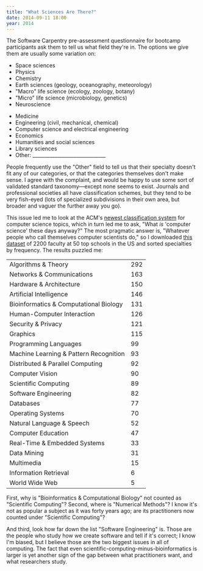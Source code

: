 ```yaml
---
title: "What Sciences Are There?"
date: 2014-09-11 18:00
year: 2014
---
```

<p>
  The Software Carpentry pre-assessment questionnaire for bootcamp participants
  ask them to tell us what field they're in.
  The options we give them are usually some variation on:
</p>
<div class="container">
  <div class="span4">
    <ul>
      <li>Space sciences</li>
      <li>Physics</li>
      <li>Chemistry</li>
      <li>Earth sciences (geology, oceanography, meteorology)</li>
      <li>"Macro" life science (ecology, zoology, botany)</li>
      <li>"Micro" life science (microbiology, genetics)</li>
      <li>Neuroscience</li>
    </ul>
  </div>
  <div class="span4">
    <ul>
      <li>Medicine</li>
      <li>Engineering (civil, mechanical, chemical)</li>
      <li>Computer science and electrical engineering</li>
      <li>Economics</li>
      <li>Humanities and social sciences</li>
      <li>Library sciences</li>
      <li>Other: ______________________________</li>
    </ul>
  </div>
</div>
<p>
  People frequently use the "Other" field to tell us that
  their specialty doesn't fit any of our categories,
  or that the categories themselves don't make sense.
  I agree with the complaint,
  and would be happy to use some sort of validated standard taxonomy&mdash;except
  none seems to exist.
  Journals and professional societies all have classification schemes,
  but they tend to be very fish-eyed
  (lots of specialized subdivisions in their own area,
  but broader and vaguer the further away you go).
</p>
<p>
  This issue led me to look at
  the ACM's <a href="http://www.acm.org/about/class/class/2012">newest classification system</a>
  for computer science topics,
  which in turn led me to ask,
  "What <em>is</em> 'computer science' these days anyway?"
  The most pragmatic answer is,
  "Whatever people who call themselves computer scientists do,"
  so I downloaded
  <a href="http://cs.brown.edu/people/alexpap/faculty_dataset.html">this dataset</a>
  of 2200 faculty at 50 top schools in the US
  and sorted specialties by frequency.
  The results puzzled me:
</p>
<table class="table table-striped">
  <tr>
    <td>Algorithms &amp; Theory</td>
    <td>292</td>
  </tr>
  <tr>
    <td>Networks &amp; Communications</td>
    <td>163</td>
  </tr>
  <tr>
    <td>Hardware &amp; Architecture</td>
    <td>150</td>
  </tr>
  <tr>
    <td>Artificial Intelligence</td>
    <td>146</td>
  </tr>
  <tr>
    <td>Bioinformatics &amp; Computational Biology</td>
    <td>131</td>
  </tr>
  <tr>
    <td>Human-Computer Interaction</td>
    <td>126</td>
  </tr>
  <tr>
    <td>Security &amp; Privacy</td>
    <td>121</td>
  </tr>
  <tr>
    <td>Graphics</td>
    <td>115</td>
  </tr>
  <tr>
    <td>Programming Languages</td>
    <td>99</td>
  </tr>
  <tr>
    <td>Machine Learning &amp; Pattern Recognition</td>
    <td>93</td>
  </tr>
  <tr>
    <td>Distributed &amp; Parallel Computing</td>
    <td>92</td>
  </tr>
  <tr>
    <td>Computer Vision</td>
    <td>90</td>
  </tr>
  <tr>
    <td>Scientific Computing</td>
    <td>89</td>
  </tr>
  <tr>
    <td>Software Engineering</td>
    <td>82</td>
  </tr>
  <tr>
    <td>Databases</td>
    <td>77</td>
  </tr>
  <tr>
    <td>Operating Systems</td>
    <td>70</td>
  </tr>
  <tr>
    <td>Natural Language &amp; Speech</td>
    <td>52</td>
  </tr>
  <tr>
    <td>Computer Education</td>
    <td>47</td>
  </tr>
  <tr>
    <td>Real-Time &amp; Embedded Systems</td>
    <td>33</td>
  </tr>
  <tr>
    <td>Data Mining</td>
    <td>31</td>
  </tr>
  <tr>
    <td>Multimedia</td>
    <td>15</td>
  </tr>
  <tr>
    <td>Information Retrieval</td>
    <td>6</td>
  </tr>
  <tr>
    <td>World Wide Web</td>
    <td>5</td>
  </tr>
</table>
<p>
  First,
  why is "Bioinformatics &amp; Computational Biology" not counted as "Scientific Computing"?
  Second,
  where is "Numerical Methods"?
  I know it's not as popular a subject as it was forty years ago;
  are its practitioners now counted under "Scientific Computing"?
</p>
<p>
  And third,
  look how far down the list "Software Engineering" is.
  Those are the people who study how we create software and tell if it's correct;
  I know I'm biased,
  but I believe those are the two biggest issues in all of computing.
  The fact that even scientific-computing-minus-bioinformatics is larger
  is yet another sign of the gap between what practitioners want,
  and what researchers study.
</p>
